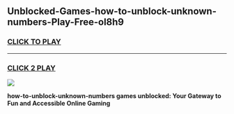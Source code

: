
## Unblocked-Games-how-to-unblock-unknown-numbers-Play-Free-ol8h9
<h3>
<a href="https://premium76.site?title=how-to-unblock-unknown-numbers&ref=23A">CLICK TO PLAY</a></h3>
<hr>

<h3>
<a href="https://premium76.site?title=how-to-unblock-unknown-numbers&ref=23A">CLICK 2 PLAY</a>
  
</h3>

<a href="https://premium76.site?title=how-to-unblock-unknown-numbers&ref=23A"><img src="https://clearcache.store/games.png"></a>


**how-to-unblock-unknown-numbers games unblocked: Your Gateway to Fun and Accessible Online Gaming**
